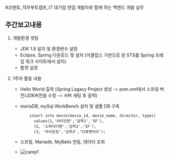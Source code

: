 #코멘토_직무부트캠프_IT 대기업 현업 개발자와 함께 하는 백엔드 개발 실무

## 주간보고내용

1. 개발환경 셋팅
    - JDK 1.8 설치 및 환경변수 설정
    - Eclipse, Spring 다운로드 및 설치 (이클립스 기반으로 된 STS를 Spring 프레임 워크 사이트에서 설치)
    - 톰캣 설정
      
2. 1주차 활동 내용
    - Hello World 출력 (Spring Lagacy Project 생성 -> pom.xml에서 스프링 버전/JDK버전을 수정 -> 서버 세팅 후 출력)
    - mariaDB, mySql WorkBench 설치 및 샘플 DB 구축
      
              insert into movie(movie_id, movie_name, director, types)
                values(1,'아이언맨','감독1','SF'),
                (2, '스파이더맨','감독2','SF'),
                (3, '라이온킹','감독3','다큐멘터리');
      
    - 스프링, Mariadb, MyBatis 연동, 데이터 조회
    - ![camp1](https://github.com/lesh0331/comento_leesunghyeon/assets/69080831/263e0ff4-9aea-48f0-a465-0d84064b897d)
